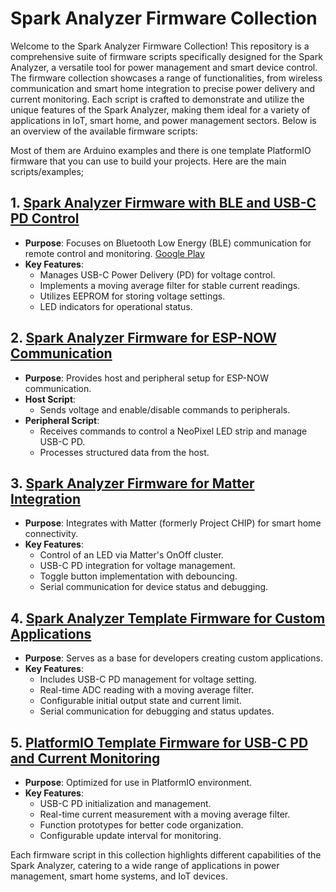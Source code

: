 # Spark Analyzer Firmware Collection

Welcome to the Spark Analyzer Firmware Collection! This repository is a comprehensive suite of firmware scripts specifically designed for the Spark Analyzer, a versatile tool for power management and smart device control. The firmware collection showcases a range of functionalities, from wireless communication and smart home integration to precise power delivery and current monitoring. Each script is crafted to demonstrate and utilize the unique features of the Spark Analyzer, making them ideal for a variety of applications in IoT, smart home, and power management sectors. Below is an overview of the available firmware scripts:

Most of them are Arduino examples and there is one template PlatformIO firmware that you can use to build your projects. Here are the main scripts/examples;
## 1. [Spark Analyzer Firmware with BLE and USB-C PD Control](https://github.com/tooyipjee/Spark-Analyzer/tree/master/src/Arduino/flutter_controller)
- **Purpose**: Focuses on Bluetooth Low Energy (BLE) communication for remote control and monitoring. [Google Play](https://play.google.com/store/apps/details?id=com.elektrothing.SparkAnalyzer&hl=en&gl=US)
- **Key Features**:
  - Manages USB-C Power Delivery (PD) for voltage control.
  - Implements a moving average filter for stable current readings.
  - Utilizes EEPROM for storing voltage settings.
  - LED indicators for operational status.

## 2. [Spark Analyzer Firmware for ESP-NOW Communication](https://github.com/tooyipjee/Spark-Analyzer/tree/master/src/Arduino/esp-now)
- **Purpose**: Provides host and peripheral setup for ESP-NOW communication.
- **Host Script**:
  - Sends voltage and enable/disable commands to peripherals.
- **Peripheral Script**:
  - Receives commands to control a NeoPixel LED strip and manage USB-C PD.
  - Processes structured data from the host.

## 3. [Spark Analyzer Firmware for Matter Integration](https://github.com/tooyipjee/Spark-Analyzer/tree/master/src/Arduino/matter_controller)
- **Purpose**: Integrates with Matter (formerly Project CHIP) for smart home connectivity.
- **Key Features**:
  - Control of an LED via Matter's OnOff cluster.
  - USB-C PD integration for voltage management.
  - Toggle button implementation with debouncing.
  - Serial communication for device status and debugging.

## 4. [Spark Analyzer Template Firmware for Custom Applications](https://github.com/tooyipjee/Spark-Analyzer/tree/master/src/Arduino/template)
- **Purpose**: Serves as a base for developers creating custom applications.
- **Key Features**:
  - Includes USB-C PD management for voltage setting.
  - Real-time ADC reading with a moving average filter.
  - Configurable initial output state and current limit.
  - Serial communication for debugging and status updates.

## 5. [PlatformIO Template Firmware for USB-C PD and Current Monitoring](https://github.com/tooyipjee/Spark-Analyzer/tree/master/src/PlatformIO/SparkAnalyzer)
- **Purpose**: Optimized for use in PlatformIO environment.
- **Key Features**:
  - USB-C PD initialization and management.
  - Real-time current measurement with a moving average filter.
  - Function prototypes for better code organization.
  - Configurable update interval for monitoring.

Each firmware script in this collection highlights different capabilities of the Spark Analyzer, catering to a wide range of applications in power management, smart home systems, and IoT devices.
